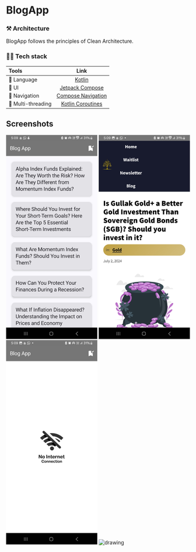 # BlogApp

### ⚒️ Architecture

BlogApp follows the principles of Clean Architecture.

### 👨‍💻 Tech stack

| Tools               |                                 Link                                 |
|:--------------------|:--------------------------------------------------------------------:|
| 🤖  Language        |                   [Kotlin](https://kotlinlang.org)                   |
| 💉  UI              |                         [Jetpack Compose]()                          |
| 🧭  Navigation      |     [Compose Navigation](https://github.com/Tlaster/PreCompose)      |
| 🧶  Multi-threading | [Kotlin Coroutines](https://developer.android.com/kotlin/coroutines) |

## Screenshots

<p align="left">
<img src="Screenshots/1.jpg" alt="drawing" width="250"/>
<img src="Screenshots/2.jpg" alt="drawing" width="250"/>
<img src="Screenshots/3.jpg" alt="drawing" width="250"/>
<img src="Screenshots/4.jpg" alt="drawing" width="250"/>
</p>

